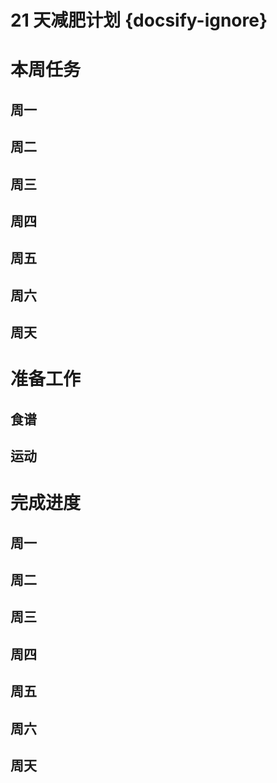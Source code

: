 # 21 天减肥计划 {docsify-ignore}

# 本周任务

## 周一

## 周二

## 周三

## 周四

## 周五

## 周六

## 周天

# 准备工作

## 食谱

## 运动

# 完成进度

## 周一

## 周二

## 周三

## 周四

## 周五

## 周六

## 周天
